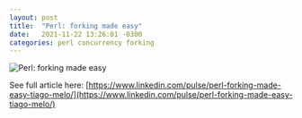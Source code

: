```yaml
---
layout: post
title:  "Perl: forking made easy"
date:   2021-11-22 13:26:01 -0300
categories: perl concurrency forking
---
```

![Perl: forking made easy](/assets/images/2021-11-22-8BA0473F-EF09-4523-B493-C0A1BE3F56B2/2021-11-22-banner.png)

See full article here: [https://www.linkedin.com/pulse/perl-forking-made-easy-tiago-melo/](https://www.linkedin.com/pulse/perl-forking-made-easy-tiago-melo/)